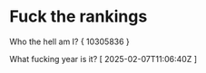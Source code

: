 # Fuck the rankings

Who the hell am I?
{ 10305836 }

What fucking year is it?
[ 2025-02-07T11:06:40Z ]

